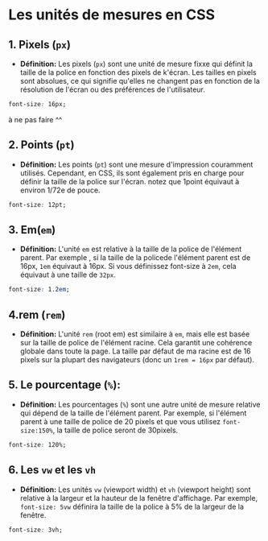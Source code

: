 # Les unités de mesures en CSS

## 1. Pixels (`px`)
- **Définition:** Les pixels (`px`) sont une unité de mesure fixxe qui définit la taille de la police en fonction des pixels de k'écran. Les tailles en pixels sont absolues, ce qui signifie qu'elles ne changent pas en fonction de la résolution de l'écran ou des préférences de l'utilisateur.

```css
font-size: 16px; 
```
à ne pas faire ^^

## 2. Points (`pt`)
- **Définition:** Les points (`pt`) sont une mesure d'impression couramment utilisés. Cependant, en CSS, ils sont également pris en charge pour définir la taille de la police sur l'écran. notez que 1point équivaut à environ 1/72e de pouce.

```css
font-size: 12pt; 
```

## 3. Em(`em`)
- **Définition:** L'unité `em` est relative à la taille de la police de l'élément parent.
 Par exemple , si la taille de la policede l'élément parent est de 16px, `1em` équivaut à 16px. Si vous définissez font-size à `2em`, cela équivaut à une taille de `32px`.

```css
font-size: 1.2em; 
```

## 4.rem (`rem`)
- **Définition:** L'unité `rem` (root em) est similaire à `em`, mais elle est basée sur la taille de police de l'élément racine. Cela garantit une cohérence globale dans toute la page. La taille par défaut de ma racine est de 16 pixels sur la plupart des navigateurs (donc un `1rem = 16px` par défaut).

## 5. Le pourcentage (`%`):
- **Définition:** Les pourcentages (`%`) sont une autre unité de mesure relative qui dépend de la taille de l'élément parent. Par exemple, si l'élément parent à une taille de police de 20 pixels et que vous utilisez `font-size:150%`, la taille de police seront de 30pixels.

```css
font-size: 120%; 
```

## 6. Les `vw` et les `vh`
- **Définition:** Les unités `vw` (viewport width) et `vh` (viewport height) sont relative à la largeur et la hauteur de la fenêtre d'affichage. Par exemple, `font-size: 5vw` définira la taille de la police à 5% de la largeur de la fenêtre.

```css
font-size: 3vh; 
```